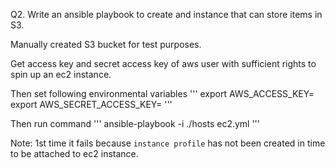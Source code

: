 Q2. Write an ansible playbook to create and instance that can store items in S3.

Manually created S3 bucket for test purposes.

Get access key and secret access key of aws user with sufficient rights to spin up an ec2 instance.

Then set following environmental variables
'''
export AWS_ACCESS_KEY=<access key>
export AWS_SECRET_ACCESS_KEY=<secret access key>
'''

Then run command
'''
ansible-playbook -i ./hosts ec2.yml
'''

Note: 1st time it fails because `instance profile` has not been created in time to be attached to ec2 instance.

